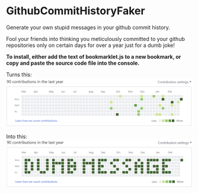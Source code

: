 # GithubCommitHistoryFaker
Generate your own stupid messages in your github commit history.

Fool your friends into thinking you meticulously committed to your github repositories only on certain days for over a year just for a dumb joke!

**To install, either add the text of bookmarklet.js to a new bookmark, or copy and paste the source code file into the console.**

Turns this: ![normal github profile](before.png)

Into this: ![github profile with commits spelling "dumb message"](after.png)
